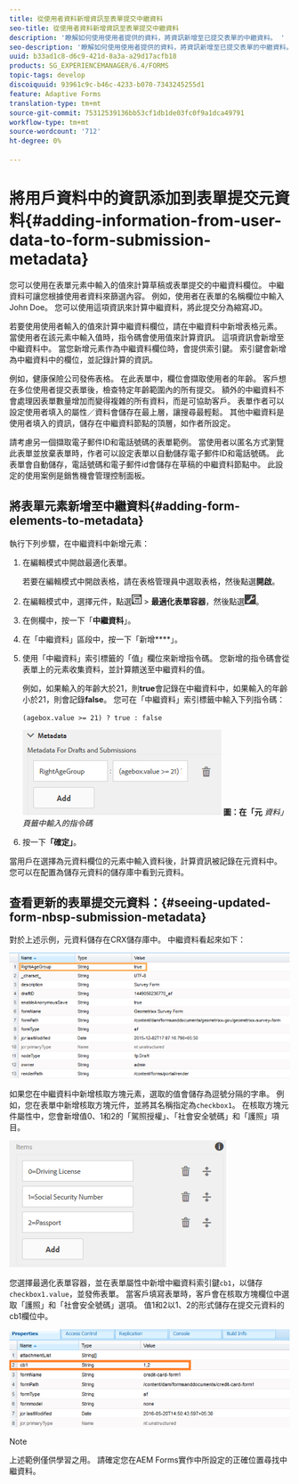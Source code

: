 ```yaml
---
title: 從使用者資料新增資訊至表單提交中繼資料
seo-title: 從使用者資料新增資訊至表單提交中繼資料
description: '瞭解如何使用使用者提供的資料，將資訊新增至已提交表單的中繼資料。 '
seo-description: '瞭解如何使用使用者提供的資料，將資訊新增至已提交表單的中繼資料。 '
uuid: b33ad1c8-d6c9-421d-8a3a-a29d17acfb18
products: SG_EXPERIENCEMANAGER/6.4/FORMS
topic-tags: develop
discoiquuid: 93961c9c-b46c-4233-b070-7343245255d1
feature: Adaptive Forms
translation-type: tm+mt
source-git-commit: 75312539136bb53cf1db1de03fc0f9a1dca49791
workflow-type: tm+mt
source-wordcount: '712'
ht-degree: 0%

---
```



# 將用戶資料中的資訊添加到表單提交元資料{#adding-information-from-user-data-to-form-submission-metadata}

您可以使用在表單元素中輸入的值來計算草稿或表單提交的中繼資料欄位。 中繼資料可讓您根據使用者資料來篩選內容。 例如，使用者在表單的名稱欄位中輸入John Doe。 您可以使用這項資訊來計算中繼資料，將此提交分為縮寫JD。

若要使用使用者輸入的值來計算中繼資料欄位，請在中繼資料中新增表格元素。 當使用者在該元素中輸入值時，指令碼會使用值來計算資訊。 這項資訊會新增至中繼資料中。 當您新增元素作為中繼資料欄位時，會提供索引鍵。 索引鍵會新增為中繼資料中的欄位，並記錄計算的資訊。

例如，健康保險公司發佈表格。 在此表單中，欄位會擷取使用者的年齡。 客戶想在多位使用者提交表單後，檢查特定年齡範圍內的所有提交。 額外的中繼資料不會處理因表單數量增加而變得複雜的所有資料，而是可協助客戶。 表單作者可以設定使用者填入的屬性／資料會儲存在最上層，讓搜尋最輕鬆。 其他中繼資料是使用者填入的資訊，儲存在中繼資料節點的頂層，如作者所設定。

請考慮另一個擷取電子郵件ID和電話號碼的表單範例。 當使用者以匿名方式瀏覽此表單並放棄表單時，作者可以設定表單以自動儲存電子郵件ID和電話號碼。 此表單會自動儲存，電話號碼和電子郵件id會儲存在草稿的中繼資料節點中。 此設定的使用案例是銷售機會管理控制面板。

## 將表單元素新增至中繼資料{#adding-form-elements-to-metadata}

執行下列步驟，在中繼資料中新增元素：

1. 在編輯模式中開啟最適化表單。

   若要在編輯模式中開啟表格，請在表格管理員中選取表格，然後點選&#x200B;**開啟**。

1. 在編輯模式中，選擇元件，點選![field-level](assets/field-level.png) > **最適化表單容器**，然後點選![cmppr](assets/cmppr.png)。
1. 在側欄中，按一下「**中繼資料**」。
1. 在「中繼資料」區段中，按一下「新增&#x200B;****」。
1. 使用「中繼資料」索引標籤的「值」欄位來新增指令碼。 您新增的指令碼會從表單上的元素收集資料，並計算饋送至中繼資料的值。

   例如，如果輸入的年齡大於21，則&#x200B;**true**&#x200B;會記錄在中繼資料中，如果輸入的年齡小於21，則會記錄&#x200B;**false**。 您可在「中繼資料」索引標籤中輸入下列指令碼：

   `(agebox.value >= 21) ? true : false`

   ![中繼資料指令碼](assets/add-element-metadata.png)
   **圖：在「元** *資料」頁籤中輸入的指令碼*

1. 按一下&#x200B;**「確定」**。

當用戶在選擇為元資料欄位的元素中輸入資料後，計算資訊被記錄在元資料中。 您可以在配置為儲存元資料的儲存庫中看到元資料。

## 查看更新的表單提交元資料：{#seeing-updated-form-nbsp-submission-metadata}

對於上述示例，元資料儲存在CRX儲存庫中。 中繼資料看起來如下：

![中繼資料輸入](assets/metadata-entry.png)

如果您在中繼資料中新增核取方塊元素，選取的值會儲存為逗號分隔的字串。 例如，您在表單中新增核取方塊元件，並將其名稱指定為`checkbox1`。 在核取方塊元件屬性中，您會新增值0、1和2的「駕照授權」、「社會安全號碼」和「護照」項目。

![從核取方塊儲存多個值](assets/checkbox-metadata.png)

您選擇最適化表單容器，並在表單屬性中新增中繼資料索引鍵`cb1`，以儲存`checkbox1.value`，並發佈表單。 當客戶填寫表單時，客戶會在核取方塊欄位中選取「護照」和「社會安全號碼」選項。 值1和2以1、2的形式儲存在提交元資料的cb1欄位中。

![核取方塊欄位中選取多個值的中繼資料項目](assets/metadata-entry-1.png)

>[!NOTE]
>
>上述範例僅供學習之用。 請確定您在AEM Forms實作中所設定的正確位置尋找中繼資料。

